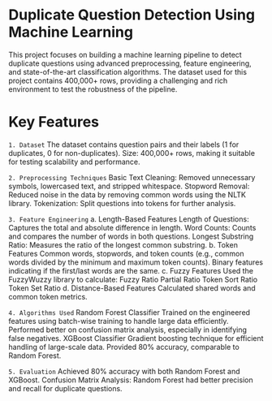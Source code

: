 # Duplicate Question Detection Using Machine Learning

This project focuses on building a machine learning pipeline to detect duplicate questions using advanced preprocessing, feature engineering, and state-of-the-art classification algorithms. The dataset used for this project contains 400,000+ rows, providing a challenging and rich environment to test the robustness of the pipeline.

# Key Features
`1. Dataset`
The dataset contains question pairs and their labels (1 for duplicates, 0 for non-duplicates).
Size: 400,000+ rows, making it suitable for testing scalability and performance.

`2. Preprocessing Techniques`
Basic Text Cleaning:
Removed unnecessary symbols, lowercased text, and stripped whitespace.
Stopword Removal:
Reduced noise in the data by removing common words using the NLTK library.
Tokenization:
Split questions into tokens for further analysis.


`3. Feature Engineering`
a. Length-Based Features
Length of Questions: Captures the total and absolute difference in length.
Word Counts: Counts and compares the number of words in both questions.
Longest Substring Ratio: Measures the ratio of the longest common substring.
b. Token Features
Common words, stopwords, and token counts (e.g., common words divided by the minimum and maximum token counts).
Binary features indicating if the first/last words are the same.
c. Fuzzy Features
Used the FuzzyWuzzy library to calculate:
Fuzzy Ratio
Partial Ratio
Token Sort Ratio
Token Set Ratio
d. Distance-Based Features
Calculated shared words and common token metrics.

`4. Algorithms Used`
Random Forest Classifier
Trained on the engineered features using batch-wise training to handle large data efficiently.
Performed better on confusion matrix analysis, especially in identifying false negatives.
XGBoost Classifier
Gradient boosting technique for efficient handling of large-scale data.
Provided 80% accuracy, comparable to Random Forest.

`5. Evaluation`
Achieved 80% accuracy with both Random Forest and XGBoost.
Confusion Matrix Analysis:
Random Forest had better precision and recall for duplicate questions.
